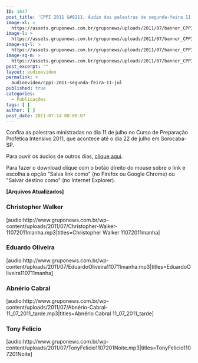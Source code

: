 ```yaml
---
ID: 1647
post_title: 'CPPI 2011 &#8211; Áudio das palestras de segunda-feira 11 de julho'
image-xl: >
  https://assets.gruponews.com.br/gruponews/uploads/2011/07/banner_CPPI_audios-11.jpg
image-l: >
  https://assets.gruponews.com.br/gruponews/uploads/2011/07/banner_CPPI_audios-11.jpg
image-sq-l: >
  https://assets.gruponews.com.br/gruponews/uploads/2011/07/banner_CPPI_audios-11.jpg
image-sq-m: >
  https://assets.gruponews.com.br/gruponews/uploads/2011/07/banner_CPPI_audios-11-720x307.jpg
post_excerpt: ""
layout: audioevideo
permalink: >
  audioevideo/cppi-2011-segunda-feira-11-jul
published: true
categories:
  - Publicações
tags: [ ]
author: [ ]
post_date: 2011-07-14 08:00:07
---
```

Confira as palestras ministradas no dia 11 de julho no Curso de Preparação Profética Intensivo 2011, que acontece até o dia 22 de julho em Sorocaba-SP.

Para ouvir os áudios de outros dias, <a href="http://www.gruponews.com.br/assuntos/publicacoes/audio/cppi2011">clique aqui</a>.

Para fazer o download clique com o botão direito do mouse sobre o link e escolha a opção "Salva link como" (no Firefox ou Google Chrome) ou "Salvar destino como" (no Internet Explorer).

<strong>[Arquivos Atualizados]</strong>
<h3>Christopher Walker</h3>
[audio:http://www.gruponews.com.br/wp-content/uploads/2011/07/Christopher-Walker-11072011manha.mp3|titles=Christopher Walker 11072011manha]
<h3>Eduardo Oliveira</h3>
[audio:http://www.gruponews.com.br/wp-content/uploads/2011/07/EduardoOliveira110711manha.mp3|titles=EduardoOliveira110711manha]
<h3>Abnério Cabral</h3>
[audio:http://www.gruponews.com.br/wp-content/uploads/2011/07/Abnério-Cabral-11_07_2011_tarde.mp3|titles=Abnério Cabral 11_07_2011_tarde]
<h3>Tony Felício</h3>
[audio:http://www.gruponews.com.br/wp-content/uploads/2011/07/TonyFelicio1107201Noite.mp3|titles=TonyFelicio1107201Noite]